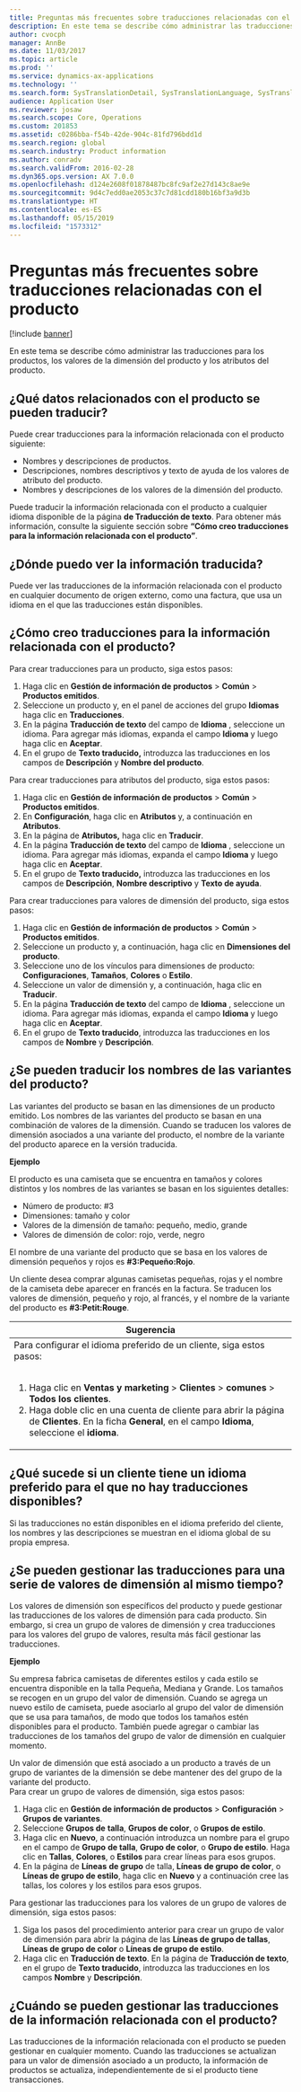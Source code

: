 ```yaml
---
title: Preguntas más frecuentes sobre traducciones relacionadas con el producto
description: En este tema se describe cómo administrar las traducciones para los productos, los valores de la dimensión del producto y los atributos del producto.
author: cvocph
manager: AnnBe
ms.date: 11/03/2017
ms.topic: article
ms.prod: ''
ms.service: dynamics-ax-applications
ms.technology: ''
ms.search.form: SysTranslationDetail, SysTranslationLanguage, SysTranslationList
audience: Application User
ms.reviewer: josaw
ms.search.scope: Core, Operations
ms.custom: 201853
ms.assetid: c0286bba-f54b-42de-904c-81fd796bdd1d
ms.search.region: global
ms.search.industry: Product information
ms.author: conradv
ms.search.validFrom: 2016-02-28
ms.dyn365.ops.version: AX 7.0.0
ms.openlocfilehash: d124e2608f01878487bc8fc9af2e27d143c8ae9e
ms.sourcegitcommit: 9d4c7edd0ae2053c37c7d81cdd180b16bf3a9d3b
ms.translationtype: HT
ms.contentlocale: es-ES
ms.lasthandoff: 05/15/2019
ms.locfileid: "1573312"
---
```

# <a name="product-related-translations-faq"></a>Preguntas más frecuentes sobre traducciones relacionadas con el producto

[!include [banner](../includes/banner.md)]

En este tema se describe cómo administrar las traducciones para los productos, los valores de la dimensión del producto y los atributos del producto. 

<a name="what-product-related-data-can-be-translated"></a>¿Qué datos relacionados con el producto se pueden traducir?
--------------------------------------------

Puede crear traducciones para la información relacionada con el producto siguiente:
-   Nombres y descripciones de productos.
-   Descripciones, nombres descriptivos y texto de ayuda de los valores de atributo del producto.
-   Nombres y descripciones de los valores de la dimensión del producto.

Puede traducir la información relacionada con el producto a cualquier idioma disponible de la página **de Traducción de texto**. Para obtener más información, consulte la siguiente sección sobre **“Cómo creo traducciones para la información relacionada con el producto”**.

## <a name="where-can-i-view-the-translated-information"></a>¿Dónde puedo ver la información traducida?
Puede ver las traducciones de la información relacionada con el producto en cualquier documento de origen externo, como una factura, que usa un idioma en el que las traducciones están disponibles.

## <a name="how-do-i-create-translations-for-product-related-information"></a>¿Cómo creo traducciones para la información relacionada con el producto?
Para crear traducciones para un producto, siga estos pasos:
1.  Haga clic en **Gestión de información de productos** &gt; **Común** &gt; **Productos emitidos**.
2.  Seleccione un producto y, en el panel de acciones del grupo **Idiomas** haga clic en **Traducciones**.
3.  En la página **Traducción de texto** del campo de **Idioma** , seleccione un idioma. Para agregar más idiomas, expanda el campo **Idioma** y luego haga clic en **Aceptar**.
4.  En el grupo de **Texto traducido,** introduzca las traducciones en los campos de **Descripción** y **Nombre del producto**.

Para crear traducciones para atributos del producto, siga estos pasos:
1.  Haga clic en **Gestión de información de productos** &gt; **Común** &gt; **Productos emitidos**.
2.  En **Configuración**, haga clic en **Atributos** y, a continuación en **Atributos**.
3.  En la página de **Atributos,** haga clic en **Traducir**.
4.  En la página **Traducción de texto** del campo de **Idioma** , seleccione un idioma. Para agregar más idiomas, expanda el campo **Idioma** y luego haga clic en **Aceptar**.
5.  En el grupo de **Texto traducido,** introduzca las traducciones en los campos de **Descripción**, **Nombre descriptivo** y **Texto de ayuda**.

Para crear traducciones para valores de dimensión del producto, siga estos pasos:
1.  Haga clic en **Gestión de información de productos** &gt; **Común** &gt; **Productos emitidos**.
2.  Seleccione un producto y, a continuación, haga clic en **Dimensiones del producto**.
3.  Seleccione uno de los vínculos para dimensiones de producto: **Configuraciones**, **Tamaños**, **Colores** o **Estilo**.
4.  Seleccione un valor de dimensión y, a continuación, haga clic en **Traducir**.
5.  En la página **Traducción de texto** del campo de **Idioma** , seleccione un idioma. Para agregar más idiomas, expanda el campo **Idioma** y luego haga clic en **Aceptar**.
6.  En el grupo de **Texto traducido**, introduzca las traducciones en los campos de **Nombre** y **Descripción**.

## <a name="can-the-names-of-product-variants-be-translated"></a>¿Se pueden traducir los nombres de las variantes del producto?
Las variantes del producto se basan en las dimensiones de un producto emitido. Los nombres de las variantes del producto se basan en una combinación de valores de la dimensión. Cuando se traducen los valores de dimensión asociados a una variante del producto, el nombre de la variante del producto aparece en la versión traducida.  

**Ejemplo**  

El producto es una camiseta que se encuentra en tamaños y colores distintos y los nombres de las variantes se basan en los siguientes detalles:
-   Número de producto: \#3
-   Dimensiones: tamaño y color
-   Valores de la dimensión de tamaño: pequeño, medio, grande
-   Valores de dimensión de color: rojo, verde, negro

El nombre de una variante del producto que se basa en los valores de dimensión pequeños y rojos es **\#3:Pequeño:Rojo**.  

Un cliente desea comprar algunas camisetas pequeñas, rojas y el nombre de la camiseta debe aparecer en francés en la factura. Se traducen los valores de dimensión, pequeño y rojo, al francés, y el nombre de la variante del producto es **\#3:Petit:Rouge**.
<table>
<colgroup>
<col width="100%" />
</colgroup>
<thead>
<tr class="header">
<th><strong>Sugerencia</strong></th>
</tr>
</thead>
<tbody>
<tr class="odd">
<td>Para configurar el idioma preferido de un cliente, siga estos pasos:
<ol><br/><li>Haga clic en <strong>Ventas y marketing</strong> &gt; <strong>Clientes</strong> &gt; <strong>comunes</strong> &gt; <strong>Todos</strong> <strong>los clientes</strong>.</li>
<li>Haga doble clic en una cuenta de cliente para abrir la página de <strong>Clientes</strong>. En la ficha <strong>General</strong>, en el campo <strong>Idioma</strong>, seleccione el <strong>idioma</strong>.</li>
</ol></td>
</tr>
</tbody>
</table>

## <a name="what-happens-if-a-customer-has-a-preferred-language-for-which-no-translations-are-available"></a>¿Qué sucede si un cliente tiene un idioma preferido para el que no hay traducciones disponibles?
Si las traducciones no están disponibles en el idioma preferido del cliente, los nombres y las descripciones se muestran en el idioma global de su propia empresa.

## <a name="can-i-manage-translations-for-a-series-of-dimension-values-at-the-same-time"></a>¿Se pueden gestionar las traducciones para una serie de valores de dimensión al mismo tiempo?
Los valores de dimensión son específicos del producto y puede gestionar las traducciones de los valores de dimensión para cada producto. Sin embargo, si crea un grupo de valores de dimensión y crea traducciones para los valores del grupo de valores, resulta más fácil gestionar las traducciones.   

**Ejemplo**  

Su empresa fabrica camisetas de diferentes estilos y cada estilo se encuentra disponible en la talla Pequeña, Mediana y Grande. Los tamaños se recogen en un grupo del valor de dimensión. Cuando se agrega un nuevo estilo de camiseta, puede asociarlo al grupo del valor de dimensión que se usa para tamaños, de modo que todos los tamaños estén disponibles para el producto. También puede agregar o cambiar las traducciones de los tamaños del grupo de valor de dimensión en cualquier momento.  

Un valor de dimensión que está asociado a un producto a través de un grupo de variantes de la dimensión se debe mantener des del grupo de la variante del producto.   
Para crear un grupo de valores de dimensión, siga estos pasos:
1.  Haga clic en **Gestión de información de productos** &gt; **Configuración** &gt; **Grupos de variantes**.
2.  Seleccione **Grupos de** **talla**, **Grupos de color**, o **Grupos de estilo**.
3.  Haga clic en **Nuevo**, a continuación introduzca un nombre para el grupo en el campo de **Grupo** **de talla**, **Grupo de color**, o **Grupo de estilo**. Haga clic en **Tallas**, **Colores**, o **Estilos** para crear líneas para esos grupos.
4.  En la página de **Líneas** **de grupo** de talla, **Líneas** **de grupo** **de color**, o **Líneas de grupo de estilo**, haga clic en **Nuevo** y a continuación cree las tallas, los colores y los estilos para esos grupos.

Para gestionar las traducciones para los valores de un grupo de valores de dimensión, siga estos pasos:
1.  Siga los pasos del procedimiento anterior para crear un grupo de valor de dimensión para abrir la página de las **Líneas de grupo de tallas**, **Líneas de grupo de color** o **Líneas de grupo de estilo**.
2.  Haga clic en **Traducción de texto**. En la página de **Traducción de texto**, en el grupo de **Texto traducido**, introduzca las traducciones en los campos **Nombre** y **Descripción**.

## <a name="when-can-translations-of-product-related-information-be-managed"></a>¿Cuándo se pueden gestionar las traducciones de la información relacionada con el producto?
Las traducciones de la información relacionada con el producto se pueden gestionar en cualquier momento. Cuando las traducciones se actualizan para un valor de dimensión asociado a un producto, la información de productos se actualiza, independientemente de si el producto tiene transacciones.





